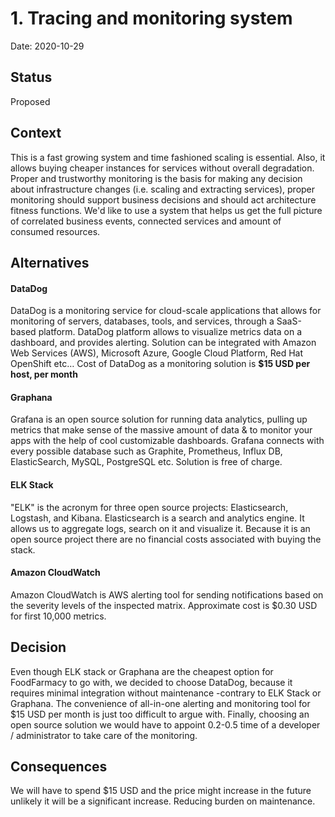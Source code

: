 # 1. Tracing and monitoring system

Date: 2020-10-29

## Status

Proposed

## Context
This is a fast growing system and time fashioned scaling is essential. Also, it allows buying cheaper instances for services without overall degradation.
Proper and trustworthy monitoring is the basis for making any decision about infrastructure changes (i.e. scaling and extracting services), proper monitoring should support business decisions and should act architecture fitness functions.
We'd like to use a system that helps us get the full picture of correlated business events, connected services and amount of consumed resources.

## Alternatives

#### DataDog

DataDog is a monitoring service for cloud-scale applications that allows for monitoring of servers, databases, tools, and services, through a SaaS-based platform.
DataDog platform allows to visualize metrics data on a dashboard, and provides alerting. Solution can be integrated with Amazon Web Services (AWS), Microsoft Azure, Google Cloud Platform, Red Hat OpenShift etc… Cost of DataDog as a monitoring solution is **$15 USD per host, per month**

#### Graphana

Grafana is an open source solution for running data analytics, pulling up metrics that make sense of the massive amount of data & to monitor your apps with the help of cool customizable dashboards. Grafana connects with every possible database such as Graphite, Prometheus, Influx DB, ElasticSearch, MySQL, PostgreSQL etc. Solution is free of charge.

#### ELK Stack

"ELK" is the acronym for three open source projects: Elasticsearch, Logstash, and Kibana. Elasticsearch is a search and analytics engine. It allows us to aggregate logs, search on it and visualize it. Because it is an open source project there are no financial costs associated with buying the stack.

#### Amazon CloudWatch

Amazon CloudWatch is AWS alerting tool for sending notifications based on the severity levels of the inspected matrix. Approximate cost is $0.30 USD for first 10,000 metrics.

## Decision

Even though ELK stack or Graphana are the cheapest option for FoodFarmacy to go with, we decided to choose DataDog, because it requires minimal integration without maintenance -contrary to ELK Stack or Graphana. The convenience of all-in-one alerting and monitoring tool for $15 USD per month is just too difficult to argue with. Finally, choosing an open source solution we would have to appoint 0.2-0.5 time of a developer / administrator to take care of the monitoring.

## Consequences
We will have to spend $15 USD and the price might increase in the future unlikely it will be a significant increase. Reducing burden on maintenance.
